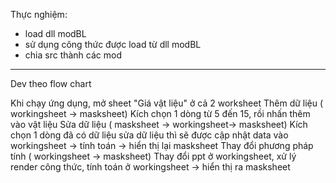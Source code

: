 ﻿Thực nghiệm:
- load dll modBL 
- sử dụng công thức được load từ dll modBL
- chia src thành các mod
---------------------------------
Dev theo flow chart

Khi chạy ứng dụng, mở sheet "Giá vật liệu" ở cả 2 worksheet 
 Thêm dữ liệu ( workingsheet -> masksheet)
    Kích chọn 1 dòng từ 5 đến 15, rồi nhấn thêm vào vật liệu
 Sửa dữ liệu  ( masksheet -> workingsheet-> masksheet)
    Kích chọn 1 dòng đã có dữ liệu sửa dữ liệu thì sẽ được cập nhật data vào workingsheet -> tính toán -> hiển thị lại masksheet
 Thay đổi phương pháp tính ( workingsheet -> masksheet)
    Thay đổi ppt ở workingsheet, xử lý render công thức, tính toán ở workingsheet -> hiển thị ra masksheet
